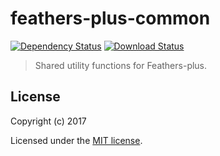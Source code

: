 # feathers-plus-common

[![Dependency Status](https://img.shields.io/david/feathers-plus/feathers-plus-common.svg?style=flat-square)](https://david-dm.org/feathers-plus/feathers-plus-common)
[![Download Status](https://img.shields.io/npm/dm/feathers-plus-common.svg?style=flat-square)](https://www.npmjs.com/package/feathers-plus-common)

> Shared utility functions for Feathers-plus.

## License

Copyright (c) 2017

Licensed under the [MIT license](LICENSE).
